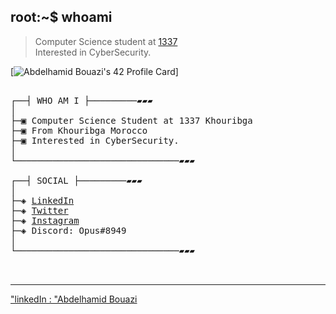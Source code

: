 ## root:~$ whoami
>  Computer Science student at [1337](1337.ma) \
>  Interested in CyberSecurity.

[![Abdelhamid Bouazi's 42 Profile Card](https://badge42.vercel.app/api/v2/cl1wyfjfs003509mhbuaktimz/stats?cursusId=21&coalitionId=75)]

<pre>

┌──┤ WHO AM I ├─────────▰▰▰
│
├─▣ Computer Science Student at 1337 Khouribga
├─▣ From Khouribga Morocco
├─▣ Interested in CyberSecurity.
│
└───────────────────────────────▰▰▰

┌──┤ SOCIAL ├─────────▰▰▰
│
├─◈ <a href="https://ma.linkedin.com/in/abdelhamid-bouazi-7289631aa">LinkedIn</a>
├─◈ <a href="https://twitter.com/abdelhamidbz">Twitter</a>
├─◈ <a href="https://www.instagram.com/abdelhamidbz">Instagram</a>
├─◈ Discord: Opus#8949
│
└───────────────────────────────▰▰▰

<!-- ┌──┤ 42 PROJECTS ├───────▰▰▰
│
├─◈ <a href="https://github.com/achrafelkhnissi/1337/tree/master/Piscine-2021">Piscine 2021</a>
├─◈ <a href="https://github.com/achrafelkhnissi/1337/tree/master/42curses/libft">libft</a>
├─◈ <a href="https://github.com/achrafelkhnissi/1337/tree/master/42curses/get_next_line">get_next_line</a>
├─◈ <a href="https://github.com/achrafelkhnissi/1337/tree/master/42curses/ft_printf">ft_printf</a>
├─◈ <a href="https://github.com/achrafelkhnissi/1337/tree/master/42curses/Born2beRoot">Born2beRoot</a>
├─◈ <a href="https://github.com/achrafelkhnissi/1337/tree/master/42curses/minitalk">minitalk</a>
├─◈ <a href="https://github.com/achrafelkhnissi/1337/tree/master/42curses/so_long">so_long</a>
├─◈ <a href="https://github.com/achrafelkhnissi/1337/tree/master/42curses/push_swap">push_swap</a>
├─◈ <a href="https://github.com/achrafelkhnissi/1337/tree/master/42curses/Philosophers">Philosophers</a>
│
└───────────────────────────────▰▰▰ -->
</pre>
--------------

<div class="badge-base LI-profile-badge" data-locale="fr_FR" data-size="medium" data-theme="light" data-type="VERTICAL" data-vanity="abdelhamid-bouazi-7289631aa" data-version="v1"><a class="badge-base__link LI-simple-link" href="https://ma.linkedin.com/in/abdelhamid-bouazi-7289631aa?trk=profile-badge">"linkedIn : "Abdelhamid Bouazi</a></div>
              
